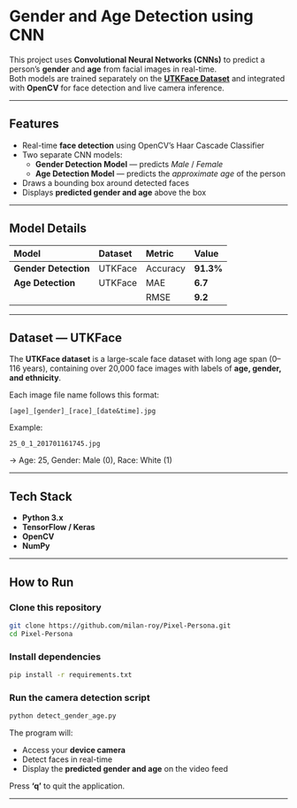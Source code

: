 # Gender and Age Detection using CNN

This project uses **Convolutional Neural Networks (CNNs)** to predict a person’s **gender** and **age** from facial images in real-time.  
Both models are trained separately on the **[UTKFace Dataset](https://susanqq.github.io/UTKFace/)** and integrated with **OpenCV** for face detection and live camera inference.

---

## Features
- Real-time **face detection** using OpenCV’s Haar Cascade Classifier  
- Two separate CNN models:
  - **Gender Detection Model** — predicts *Male* / *Female*  
  - **Age Detection Model** — predicts the *approximate age* of the person  
- Draws a bounding box around detected faces  
- Displays **predicted gender and age** above the box  

---

## Model Details

| Model | Dataset | Metric | Value |
|:------|:---------|:--------|:-------|
| **Gender Detection** | UTKFace | Accuracy | **91.3%** |
| **Age Detection** | UTKFace | MAE | **6.7** |
|  |  | RMSE | **9.2** |

---

## Dataset — UTKFace
The **UTKFace dataset** is a large-scale face dataset with long age span (0–116 years), containing over 20,000 face images with labels of **age, gender, and ethnicity**.

Each image file name follows this format:  
```
[age]_[gender]_[race]_[date&time].jpg
```

Example:  
```
25_0_1_201701161745.jpg
```
→ Age: 25, Gender: Male (0), Race: White (1)

---

## Tech Stack
- **Python 3.x**
- **TensorFlow / Keras**
- **OpenCV**
- **NumPy**

---

## How to Run

### Clone this repository
```bash
git clone https://github.com/milan-roy/Pixel-Persona.git
cd Pixel-Persona
```

### Install dependencies
```bash
pip install -r requirements.txt
```

### Run the camera detection script
```bash
python detect_gender_age.py
```

The program will:
- Access your **device camera**
- Detect faces in real-time  
- Display the **predicted gender and age** on the video feed  

Press **‘q’** to quit the application.

---
